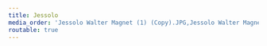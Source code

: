 ```yaml
---
title: Jessolo
media_order: 'Jessolo Walter Magnet (1) (Copy).JPG,Jessolo Walter Magnet (2) (Copy).JPG,Jessolo Walter Magnet (3) (Copy).JPG,Jessolo Walter Magnet (4) (Copy).JPG,Jessolo Walter Magnet (5) (Copy).JPG,Jessolo Walter Magnet (6) (Copy).JPG,Jessolo Walter Magnet (7) (Copy).JPG,Jessolo Walter Magnet (9) (Copy).JPG,Jessolo Walter Magnet (10) (Copy).JPG,Jessolo Walter Magnet (11) (Copy).JPG,Jessolo Walter Magnet (12) (Copy).JPG'
routable: true
---
```


